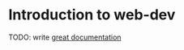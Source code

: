 # Introduction to web-dev

TODO: write [great documentation](http://jacobian.org/writing/what-to-write/)
